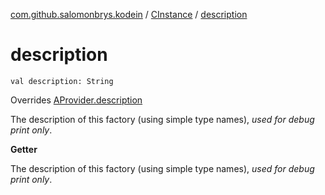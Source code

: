 [com.github.salomonbrys.kodein](../index.md) / [CInstance](index.md) / [description](.)

# description

`val description: String`

Overrides [AProvider.description](../-a-provider/description.md)

The description of this factory (using simple type names), *used for debug print only*.

**Getter**

The description of this factory (using simple type names), *used for debug print only*.

